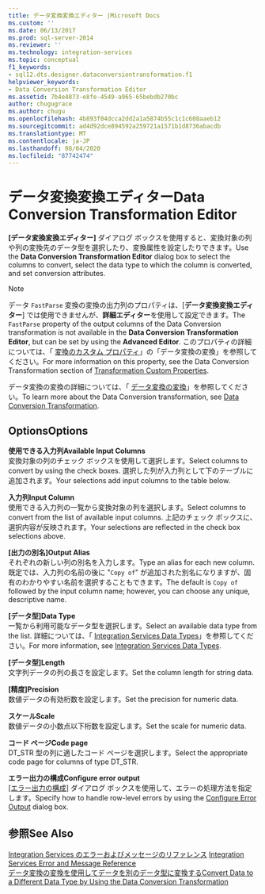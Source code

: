 ```yaml
---
title: データ変換変換エディター |Microsoft Docs
ms.custom: ''
ms.date: 06/13/2017
ms.prod: sql-server-2014
ms.reviewer: ''
ms.technology: integration-services
ms.topic: conceptual
f1_keywords:
- sql12.dts.designer.dataconversiontransformation.f1
helpviewer_keywords:
- Data Conversion Transformation Editor
ms.assetid: 7b4e4873-e8fe-4549-a965-65bebdb270bc
author: chugugrace
ms.author: chugu
ms.openlocfilehash: 4b893f04dcca2dd2a1a5874b55c1c1c608aaeb12
ms.sourcegitcommit: ad4d92dce894592a259721a1571b1d8736abacdb
ms.translationtype: MT
ms.contentlocale: ja-JP
ms.lasthandoff: 08/04/2020
ms.locfileid: "87742474"
---
```

# <a name="data-conversion-transformation-editor"></a><span data-ttu-id="fea97-102">データ変換変換エディター</span><span class="sxs-lookup"><span data-stu-id="fea97-102">Data Conversion Transformation Editor</span></span>
  <span data-ttu-id="fea97-103">**[データ変換変換エディター]** ダイアログ ボックスを使用すると、変換対象の列や列の変換先のデータ型を選択したり、変換属性を設定したりできます。</span><span class="sxs-lookup"><span data-stu-id="fea97-103">Use the **Data Conversion Transformation Editor** dialog box to select the columns to convert, select the data type to which the column is converted, and set conversion attributes.</span></span>  
  
> [!NOTE]  
>  <span data-ttu-id="fea97-104">データ `FastParse` 変換の変換の出力列のプロパティは、[**データ変換変換エディター**] では使用できませんが、**詳細エディター**を使用して設定できます。</span><span class="sxs-lookup"><span data-stu-id="fea97-104">The `FastParse` property of the output columns of the Data Conversion transformation is not available in the **Data Conversion Transformation Editor**, but can be set by using the **Advanced Editor**.</span></span> <span data-ttu-id="fea97-105">このプロパティの詳細については、「 [変換のカスタム プロパティ](data-flow/transformations/transformation-custom-properties.md)」の「データ変換の変換」を参照してください。</span><span class="sxs-lookup"><span data-stu-id="fea97-105">For more information on this property, see the Data Conversion Transformation section of [Transformation Custom Properties](data-flow/transformations/transformation-custom-properties.md).</span></span>  
  
 <span data-ttu-id="fea97-106">データ変換の変換の詳細については、「 [データ変換の変換](data-flow/transformations/data-conversion-transformation.md)」を参照してください。</span><span class="sxs-lookup"><span data-stu-id="fea97-106">To learn more about the Data Conversion transformation, see [Data Conversion Transformation](data-flow/transformations/data-conversion-transformation.md).</span></span>  
  
## <a name="options"></a><span data-ttu-id="fea97-107">Options</span><span class="sxs-lookup"><span data-stu-id="fea97-107">Options</span></span>  
 <span data-ttu-id="fea97-108">**使用できる入力列**</span><span class="sxs-lookup"><span data-stu-id="fea97-108">**Available Input Columns**</span></span>  
 <span data-ttu-id="fea97-109">変換対象の列のチェック ボックスを使用して選択します。</span><span class="sxs-lookup"><span data-stu-id="fea97-109">Select columns to convert by using the check boxes.</span></span> <span data-ttu-id="fea97-110">選択した列が入力列として下のテーブルに追加されます。</span><span class="sxs-lookup"><span data-stu-id="fea97-110">Your selections add input columns to the table below.</span></span>  
  
 <span data-ttu-id="fea97-111">**入力列**</span><span class="sxs-lookup"><span data-stu-id="fea97-111">**Input Column**</span></span>  
 <span data-ttu-id="fea97-112">使用できる入力列の一覧から変換対象の列を選択します。</span><span class="sxs-lookup"><span data-stu-id="fea97-112">Select columns to convert from the list of available input columns.</span></span> <span data-ttu-id="fea97-113">上記のチェック ボックスに、選択内容が反映されます。</span><span class="sxs-lookup"><span data-stu-id="fea97-113">Your selections are reflected in the check box selections above.</span></span>  
  
 <span data-ttu-id="fea97-114">**[出力の別名]**</span><span class="sxs-lookup"><span data-stu-id="fea97-114">**Output Alias**</span></span>  
 <span data-ttu-id="fea97-115">それぞれの新しい列の別名を入力します。</span><span class="sxs-lookup"><span data-stu-id="fea97-115">Type an alias for each new column.</span></span> <span data-ttu-id="fea97-116">既定では、入力列の名前の後に "`Copy of`" が追加された別名になりますが、固有のわかりやすい名前を選択することもできます。</span><span class="sxs-lookup"><span data-stu-id="fea97-116">The default is `Copy of` followed by the input column name; however, you can choose any unique, descriptive name.</span></span>  
  
 <span data-ttu-id="fea97-117">**[データ型]**</span><span class="sxs-lookup"><span data-stu-id="fea97-117">**Data Type**</span></span>  
 <span data-ttu-id="fea97-118">一覧から利用可能なデータ型を選択します。</span><span class="sxs-lookup"><span data-stu-id="fea97-118">Select an available data type from the list.</span></span> <span data-ttu-id="fea97-119">詳細については、「 [Integration Services Data Types](data-flow/integration-services-data-types.md)」を参照してください。</span><span class="sxs-lookup"><span data-stu-id="fea97-119">For more information, see [Integration Services Data Types](data-flow/integration-services-data-types.md).</span></span>  
  
 <span data-ttu-id="fea97-120">**[データ型]**</span><span class="sxs-lookup"><span data-stu-id="fea97-120">**Length**</span></span>  
 <span data-ttu-id="fea97-121">文字列データの列の長さを設定します。</span><span class="sxs-lookup"><span data-stu-id="fea97-121">Set the column length for string data.</span></span>  
  
 <span data-ttu-id="fea97-122">**[精度]**</span><span class="sxs-lookup"><span data-stu-id="fea97-122">**Precision**</span></span>  
 <span data-ttu-id="fea97-123">数値データの有効桁数を設定します。</span><span class="sxs-lookup"><span data-stu-id="fea97-123">Set the precision for numeric data.</span></span>  
  
 <span data-ttu-id="fea97-124">**スケール**</span><span class="sxs-lookup"><span data-stu-id="fea97-124">**Scale**</span></span>  
 <span data-ttu-id="fea97-125">数値データの小数点以下桁数を設定します。</span><span class="sxs-lookup"><span data-stu-id="fea97-125">Set the scale for numeric data.</span></span>  
  
 <span data-ttu-id="fea97-126">**コード ページ**</span><span class="sxs-lookup"><span data-stu-id="fea97-126">**Code page**</span></span>  
 <span data-ttu-id="fea97-127">DT_STR 型の列に適したコード ページを選択します。</span><span class="sxs-lookup"><span data-stu-id="fea97-127">Select the appropriate code page for columns of type DT_STR.</span></span>  
  
 <span data-ttu-id="fea97-128">**エラー出力の構成**</span><span class="sxs-lookup"><span data-stu-id="fea97-128">**Configure error output**</span></span>  
 <span data-ttu-id="fea97-129">[[エラー出力の構成]](../../2014/integration-services/configure-error-output.md) ダイアログ ボックスを使用して、エラーの処理方法を指定します。</span><span class="sxs-lookup"><span data-stu-id="fea97-129">Specify how to handle row-level errors by using the [Configure Error Output](../../2014/integration-services/configure-error-output.md) dialog box.</span></span>  
  
## <a name="see-also"></a><span data-ttu-id="fea97-130">参照</span><span class="sxs-lookup"><span data-stu-id="fea97-130">See Also</span></span>  
 <span data-ttu-id="fea97-131">[Integration Services のエラーおよびメッセージのリファレンス](../../2014/integration-services/integration-services-error-and-message-reference.md) </span><span class="sxs-lookup"><span data-stu-id="fea97-131">[Integration Services Error and Message Reference](../../2014/integration-services/integration-services-error-and-message-reference.md) </span></span>  
 [<span data-ttu-id="fea97-132">データ変換の変換を使用してデータを別のデータ型に変換する</span><span class="sxs-lookup"><span data-stu-id="fea97-132">Convert Data to a Different Data Type by Using the Data Conversion Transformation</span></span>](data-flow/transformations/convert-data-type-by-using-data-conversion-transformation.md)  
  
  
